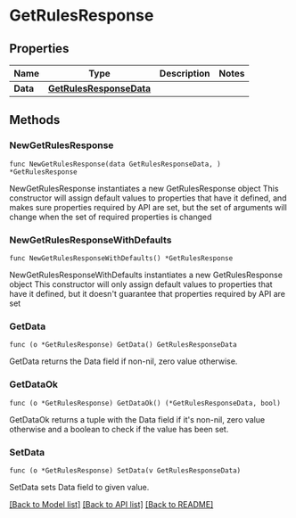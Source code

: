 # GetRulesResponse

## Properties

Name | Type | Description | Notes
------------ | ------------- | ------------- | -------------
**Data** | [**GetRulesResponseData**](GetRulesResponseData.md) |  | 

## Methods

### NewGetRulesResponse

`func NewGetRulesResponse(data GetRulesResponseData, ) *GetRulesResponse`

NewGetRulesResponse instantiates a new GetRulesResponse object
This constructor will assign default values to properties that have it defined,
and makes sure properties required by API are set, but the set of arguments
will change when the set of required properties is changed

### NewGetRulesResponseWithDefaults

`func NewGetRulesResponseWithDefaults() *GetRulesResponse`

NewGetRulesResponseWithDefaults instantiates a new GetRulesResponse object
This constructor will only assign default values to properties that have it defined,
but it doesn't guarantee that properties required by API are set

### GetData

`func (o *GetRulesResponse) GetData() GetRulesResponseData`

GetData returns the Data field if non-nil, zero value otherwise.

### GetDataOk

`func (o *GetRulesResponse) GetDataOk() (*GetRulesResponseData, bool)`

GetDataOk returns a tuple with the Data field if it's non-nil, zero value otherwise
and a boolean to check if the value has been set.

### SetData

`func (o *GetRulesResponse) SetData(v GetRulesResponseData)`

SetData sets Data field to given value.



[[Back to Model list]](../README.md#documentation-for-models) [[Back to API list]](../README.md#documentation-for-api-endpoints) [[Back to README]](../README.md)


